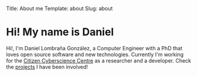 Title: About me
Template: about 
Slug: about
<div class="container">
<div class="row">
    <div class="span12">
        <h1>Hi! My name is Daniel</h1>
        <p>Hi!, I'm Daniel Lombraña González, a Computer Engineer with a PhD that loves open source
        software and new technologies. Currently I'm working for the <a href="http://citizencyberscience.net">
        Citizen Cyberscience Centre</a> as a researcher and a developer. Check the  <a href="http://daniellombrana.es/">projects</a> I have been involved!</p>
    </div>
</div>
</div>
